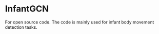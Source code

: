 # InfantGCN
For open source code. The code is mainly used for infant body movement detection tasks.
